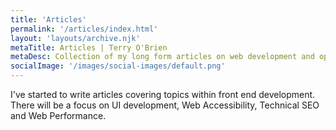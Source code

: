 ```yaml
---
title: 'Articles'
permalink: '/articles/index.html'
layout: 'layouts/archive.njk'
metaTitle: Articles | Terry O'Brien 
metaDesc: Collection of my long form articles on web development and optimisation.
socialImage: '/images/social-images/default.png'
---
```


<p class="text-500 sm:text-600">I've started to write articles covering topics within front end development. There will be a focus on UI development, Web Accessibility, Technical SEO and Web Performance.</p>

